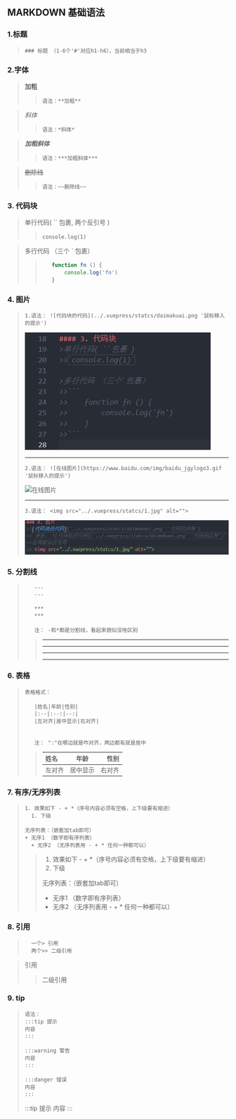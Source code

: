 ## MARKDOWN 基础语法

### 1.标题
>`### 标题 （1-6个'#'对应h1-h6），当前相当于h3`

### 2.字体
>**加粗**
>>`语法：**加粗**`

>*斜体*
>>`语法：*斜体*`

>***加粗斜体***
>>`语法：***加粗斜体***`

>~~删除线~~
>>`语法：~~删除线~~`

### 3. 代码块
>单行代码( `` 包裹, 两个反引号 )
>>`console.log(1)`

>多行代码 （三个 ` 包裹）
>>```js
>>    function fn () {
>>        console.log('fn')
>>    }
>>```

### 4. 图片
>`1.语法： ![代码块的代码](../.vuepress/statcs/daimakuai.png '鼠标移入的提示')`
>
>![引入本地图片](../.vuepress/statcs/daimakuai.png '鼠标移入的提示')
>***
>`2.语法： ![在线图片](https://www.baidu.com/img/baidu_jgylogo3.gif '鼠标移入的提示')`
>
>![在线图片](https://www.baidu.com/img/baidu_jgylogo3.gif '鼠标移入的提示')
> ***
>`3.语法： <img src="../.vuepress/statcs/1.jpg" alt="">`
>
><img src="../.vuepress/statcs/1.jpg" alt="">

### 5. 分割线
>```text
>    ---
>    ---
>
>    ***
>    ***
>
>    注： -和*都是分割线，看起来貌似没啥区别
>```
>>---
>>---
>>***
>>***


### 6. 表格
>```
>表格格式：
>
>    |姓名|年龄|性别|
>    |:--|:--:|--:|
>    |左对齐|居中显示|右对齐|
>
>
>    注： ":"在哪边就是咋对齐，两边都有就是居中
>```
>>姓名|年龄|性别
>>:--|:--:|--:
>>左对齐|居中显示|右对齐

### 7. 有序/无序列表
>```
>1. 效果如下 - + *（序号内容必须有空格，上下级要有缩进）
>   1. 下级 
> 
>无序列表：（嵌套加tab即可）
>+ 无序1 （数字即有序列表）
>   + 无序2 （无序列表用 - + * 任何一种都可以）
>```
>>1. 效果如下 - + *（序号内容必须有空格，上下级要有缩进）
>>   1. 下级 
>>
>>无序列表：（嵌套加tab即可）
>>+ 无序1 （数字即有序列表）
>>  + 无序2 （无序列表用 - + * 任何一种都可以）

### 8. 引用
>```
>   一个> 引用
>   两个>> 二级引用
>```

>引用
>>二级引用

### 9. tip
>```
>语法：
>:::tip 提示
>内容
>:::
>
>:::warning 警告
>内容
>:::
>
>:::danger 错误
>内容
>:::
>```
>:::tip 提示
>内容
>:::